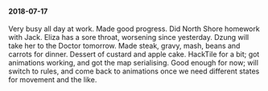 #### 2018-07-17

Very busy all day at work. Made good progress. Did North Shore homework with Jack. Eliza has a sore throat, worsening since yesterday. Dzung will take her to the Doctor tomorrow. Made steak, gravy, mash, beans and carrots for dinner. Dessert of custard and apple cake. HackTile for a bit; got animations working, and got the map serialising. Good enough for now; will switch to rules, and come back to animations once we need different states for movement and the like.